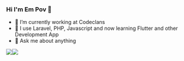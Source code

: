 ### Hi I'm Em  Pov 👋

- 🔭 I’m currently working at Codeclans
- 🌱 I use Laravel, PHP, Javascript and now learning Flutter and other Development App 
- 💬 Ask me about anything

<img align="center" src="https://github-readme-stats.vercel.app/api/top-langs/?username=empovdev&theme=tokyonight" /><img align="center" src="https://media.giphy.com/media/Q7SKqn3G97xpmfSOvG/giphy.gif" >

